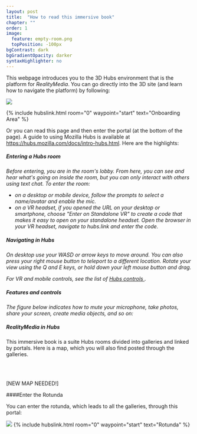```yaml
---
layout: post
title:  "How to read this immersive book"
chapter: ""
order: 1
image:
  feature: empty-room.png
  topPosition: -100px
bgContrast: dark
bgGradientOpacity: darker
syntaxHighlighter: no
---
```


This webpage introduces you to the 3D Hubs environment that is the platform for *RealityMedia*. You can go directly into the 3D site (and learn how to navigate the platform) by following: 

<div><img src="{{ site.baseurl_book_img }}portal-small.jpg)">

 {% include hubslink.html room="0" waypoint="start" text="Onboarding Area" %} </div>

Or you can read this page and then enter the portal (at the bottom of the page). A guide to using Mozilla Hubs is available at <a href="https://hubs.mozilla.com/docs/intro-hubs.html" target="blank">https://hubs.mozilla.com/docs/intro-hubs.html</a>. Here are the highlights:

##### Entering a Hubs room

*Before entering, you are in the room's lobby. From here, you can see and hear what's going on inside the room, but you can only interact with others using text chat. To enter the room:*

- *on a desktop or mobile device, follow the prompts to select a name/avatar and enable the mic.*
- *on a VR headset, if you opened the URL on your desktop or smartphone, choose "Enter on Standalone VR" to create a code that makes it easy to open on your standalone headset. Open the browser in your VR headset, navigate to hubs.link and enter the code.*

##### Navigating in Hubs

*On desktop use your WASD or arrow keys to move around. You can also press your right mouse button to teleport to a different location. Rotate your view using the Q and E keys, or hold down your left mouse button and drag.*

*For VR and mobile controls, see the list of <a href="https://hubs.mozilla.com/docs/hubs-controls.html" target="blank">Hubs controls </a>.*

##### Features and controls

*The figure below indicates how to mute your microphone, take photos, share your screen, create media objects, and so on:*

<div class="img img--fullContainer img--14xLeading" style="background-image: url({{ site.baseurl_book_img }}ch-onboarding/hubs-features.png);"></div>

##### *RealityMedia* in Hubs

This immersive book is a suite Hubs rooms divided into  galleries and linked by portals. Here is a map, which you will also find posted through the galleries. 

<br>
<div class="img img--fullContainer img--14xLeading" style="background-image: url({{ site.baseurl_book_img }}ch-onboarding/Rotunda-layout.png);"></div>
<br>

\[NEW MAP NEEDED!\]

####Enter the Rotunda

You can enter the rotunda, which leads to all the galleries, through this portal: 
<div><img src="{{ site.baseurl_book_img }}portal-small.jpg)">
{% include hubslink.html room="0" waypoint="start" text="Rotunda" %} </div> 

